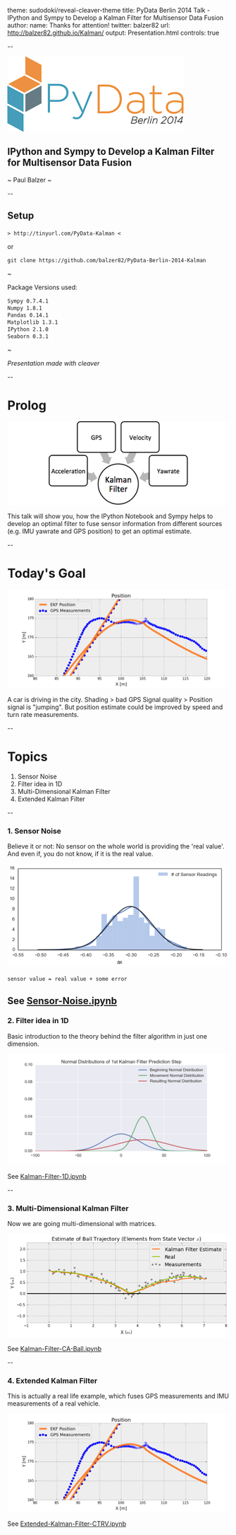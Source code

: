 theme: sudodoki/reveal-cleaver-theme
title: PyData Berlin 2014 Talk - IPython and Sympy to Develop a Kalman Filter for Multisensor Data Fusion
author:
  name: Thanks for attention!
  twitter: balzer82
  url: http://balzer82.github.io/Kalman/
output: Presentation.html
controls: true

--

![](PyDataLogo-BLN2014.png)

## IPython and Sympy to Develop a Kalman Filter for Multisensor Data Fusion

~ Paul Balzer ~

--

## Setup

`> http://tinyurl.com/PyData-Kalman <`

or
```
git clone https://github.com/balzer82/PyData-Berlin-2014-Kalman
```

~

Package Versions used:
```
Sympy 0.7.4.1
Numpy 1.8.1
Pandas 0.14.1
Matplotlib 1.3.1
IPython 2.1.0
Seaborn 0.3.1
```
~

*Presentation made with cleaver*

-- 
# Prolog

![Data Filtering](Data-Filtering.png)

This talk will show you, how the IPython Notebook and Sympy helps to develop an optimal filter to fuse sensor information from different sources (e.g. IMU yawrate and GPS position) to get an optimal estimate.

--

# Today's Goal

![Data](EKF-Position.png)

A car is driving in the city. Shading > bad GPS Signal quality > Position signal is "jumping". But position estimate could be improved by speed and turn rate measurements.

--

# Topics
1. Sensor Noise
2. Filter idea in 1D
3. Multi-Dimensional Kalman Filter
4. Extended Kalman Filter

--


### 1. Sensor Noise

Believe it or not: No sensor on the whole world is providing the 'real value'. And even if, you do not know, if it is the real value.

![ax noise](ax_dist.png)

`sensor value = real value + some error`

See [Sensor-Noise.ipynb](http://localhost:8888/notebooks/Sensor-Noise.ipynb)
--

### 2. Filter idea in 1D

Basic introduction to the theory behind the filter algorithm in just one dimension.

![Kalman 1D](Kalman-Filter-1D-Step.png)

See [Kalman-Filter-1D.ipynb](http://localhost:8888/notebooks/Kalman-Filter-1D.ipynb)

--

### 3. Multi-Dimensional Kalman Filter

Now we are going multi-dimensional with matrices.

![Kalman Filter](Kalman-Filter-CA-Ball-StateEstimated.png)

See [Kalman-Filter-CA-Ball.ipynb](http://localhost:8888/notebooks/Kalman-Filter-CA-Ball.ipynb)

--

### 4. Extended Kalman Filter

This is actually a real life example, which fuses GPS measurements and IMU measurements of a real vehicle.

![Data](EKF-Position.png)

See [Extended-Kalman-Filter-CTRV.ipynb](http://localhost:8888/notebooks/Extended-Kalman-Filter-CTRV.ipynb)
